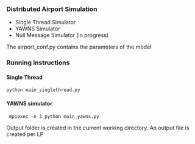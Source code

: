 
### Distributed Airport Simulation

- Single Thread Simulator
- YAWNS Simulator
- Null Message Simulator (in progress)

The airport_conf.py contains the parameters of the model

### Running instructions

#### Single Thread
```
python main_singlethread.py
```

#### YAWNS simulator
```
 mpiexec -n 3 python main_yawns.py

```

Output folder is created in the current working 
directory. An output file is created per LP